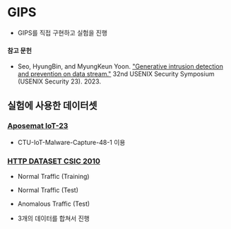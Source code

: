 # GIPS

- GIPS를 직접 구현하고 실험을 진행

#### 참고 문헌

- Seo, HyungBin, and MyungKeun Yoon. ["Generative intrusion detection and prevention on data stream."](https://www.usenix.org/conference/usenixsecurity23/presentation/seo) 32nd USENIX Security Symposium (USENIX Security 23). 2023.

## 실험에 사용한 데이터셋

### [Aposemat IoT-23](https://www.stratosphereips.org/datasets-iot23)

- CTU-IoT-Malware-Capture-48-1 이용

### [HTTP DATASET CSIC 2010](https://www.isi.csic.es/dataset/)

- Normal Traffic (Training)

- Normal Traffic (Test)

- Anomalous Traffic (Test)
- 3개의 데이터를 합쳐서 진행
